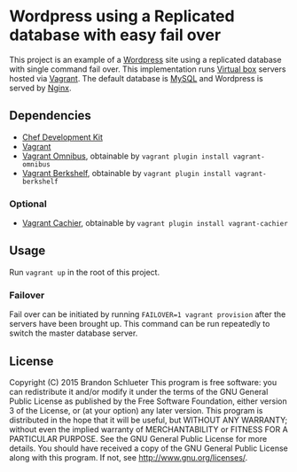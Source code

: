 # Wordpress using a Replicated database with easy fail over

This project is an example of a [Wordpress][] site using a replicated database with single command fail over. This implementation runs [Virtual box][] servers hosted via [Vagrant][]. The default database is [MySQL][] and Wordpress is served by [Nginx][].

## Dependencies

- [Chef Development Kit][]
- [Vagrant][]
- [Vagrant Omnibus][], obtainable by `vagrant plugin install vagrant-omnibus`
- [Vagrant Berkshelf][], obtainable by `vagrant plugin install vagrant-berkshelf`

### Optional

- [Vagrant Cachier][], obtainable by `vagrant plugin install vagrant-cachier`

## Usage

Run `vagrant up` in the root of this project.

### Failover

Fail over can be initiated by running `FAILOVER=1 vagrant provision` after the servers have been brought up. This command can be run repeatedly to switch the master database server. 

## License

Copyright (C) 2015 Brandon Schlueter
This program is free software: you can redistribute it and/or modify
it under the terms of the GNU General Public License as published by
the Free Software Foundation, either version 3 of the License, or
(at your option) any later version.
This program is distributed in the hope that it will be useful,
but WITHOUT ANY WARRANTY; without even the implied warranty of
MERCHANTABILITY or FITNESS FOR A PARTICULAR PURPOSE.  See the
GNU General Public License for more details.
You should have received a copy of the GNU General Public License
along with this program.  If not, see <http://www.gnu.org/licenses/>.

[Wordpress]: https://wordpress.org/
[Virtual box]: https://www.virtualbox.org/
[Vagrant]: https://www.vagrantup.com/
[MySQL]: http://www.mysql.org/
[Nginx]: http://nginx.org/
[Chef Development Kit]: https://downloads.chef.io/chef-dk/
[Vagrant Omnibus]: https://github.com/chef/vagrant-omnibus
[Vagrant Cachier]: http://fgrehm.viewdocs.io/vagrant-cachier
[Vagrant Berkshelf]: https://github.com/berkshelf/vagrant-berkshelf
